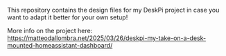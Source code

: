 This repository contains the design files for my DeskPi project in case you want to adapt it better for your own setup!

More info on the project here: https://matteodallombra.net/2025/03/26/deskpi-my-take-on-a-desk-mounted-homeassistant-dashboard/
